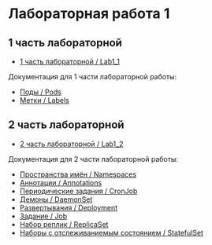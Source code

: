 # Лабораторная работа 1

## 1 часть лабораторной

-  [1 часть лабораторной / Lab1_1](Lab1_1)

Документация для 1 части лабораторной работы:
-  [Поды / Pods](Documentation/Pods)
-  [Метки / Labels](Documentation/Labels)

## 2 часть лабораторной

-  [2 часть лабораторной / Lab1_2](Lab1_2)


Документация для 2 части лабораторной работы:
-  [Пространства имён / Namespaces](Documentation/Namespaces)
-  [Аннотации / Annotations](Documentation/Annotations)
-  [Периодические задания / CronJob](Documentation/CronJob)
-  [Демоны / DaemonSet](Documentation/DaemonSet)
-  [Развертывания / Deployment](Documentation/Deployment)
-  [Задание / Job](Documentation/Job)
-  [Набор реплик / ReplicaSet](Documentation/ReplicaSet)
-  [Наборы с отслеживаниемым состоянием / StatefulSet](Documentation/StatefulSet)
